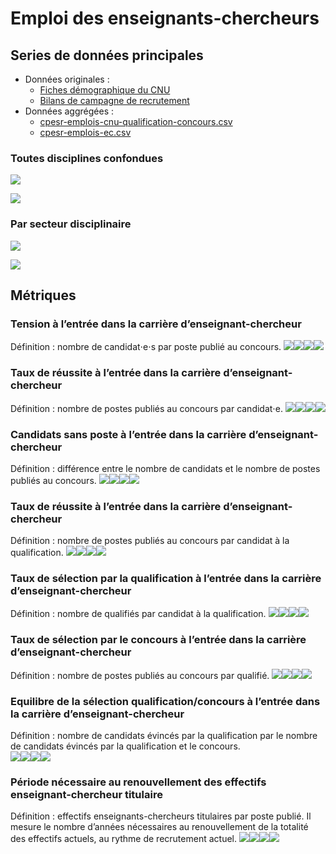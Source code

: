 Emploi des enseignants-chercheurs
================

## Series de données principales

-   Données originales :
    -   [Fiches démographique du
        CNU](https://www.enseignementsup-recherche.gouv.fr/cid85103/www.enseignementsup-recherche.gouv.fr/cid85103/fiches-demographiques-des-sections-de-sciences-2013.html)
    -   [Bilans de campagne de
        recrutement](https://www.enseignementsup-recherche.gouv.fr/cid118435/personnels-enseignants-du-superieur-bilans-et-statistiques.html#recrutement)
-   Données aggrégées :
    -   [cpesr-emplois-cnu-qualification-concours.csv](../data/cpesr-emplois-cnu-qualification-concours.csv)
    -   [cpesr-emplois-ec.csv](cpesr-emplois-ec.csv)

### Toutes disciplines confondues

![](emploiEC_files/figure-gfm/etapes.tout-1.png)<!-- -->

![](emploiEC_files/figure-gfm/etapes.tout.norm-1.png)<!-- -->

### Par secteur disciplinaire

![](emploiEC_files/figure-gfm/etapes.discipline-1.png)<!-- -->

![](emploiEC_files/figure-gfm/etapes.discipline.norm-1.png)<!-- -->

## Métriques

### Tension à l’entrée dans la carrière d’enseignant-chercheur

Définition : nombre de candidat⋅e⋅s par poste publié au concours.
![](emploiEC_files/figure-gfm/metriques-1.png)<!-- -->![](emploiEC_files/figure-gfm/metriques-2.png)<!-- -->![](emploiEC_files/figure-gfm/metriques-3.png)<!-- -->![](emploiEC_files/figure-gfm/metriques-4.png)<!-- -->

### Taux de réussite à l’entrée dans la carrière d’enseignant-chercheur

Définition : nombre de postes publiés au concours par candidat⋅e.
![](emploiEC_files/figure-gfm/metriques-5.png)<!-- -->![](emploiEC_files/figure-gfm/metriques-6.png)<!-- -->![](emploiEC_files/figure-gfm/metriques-7.png)<!-- -->![](emploiEC_files/figure-gfm/metriques-8.png)<!-- -->

### Candidats sans poste à l’entrée dans la carrière d’enseignant-chercheur

Définition : différence entre le nombre de candidats et le nombre de
postes publiés au concours.
![](emploiEC_files/figure-gfm/metriques-9.png)<!-- -->![](emploiEC_files/figure-gfm/metriques-10.png)<!-- -->![](emploiEC_files/figure-gfm/metriques-11.png)<!-- -->![](emploiEC_files/figure-gfm/metriques-12.png)<!-- -->

### Taux de réussite à l’entrée dans la carrière d’enseignant-chercheur

Définition : nombre de postes publiés au concours par candidat à la
qualification.
![](emploiEC_files/figure-gfm/metriques-13.png)<!-- -->![](emploiEC_files/figure-gfm/metriques-14.png)<!-- -->![](emploiEC_files/figure-gfm/metriques-15.png)<!-- -->![](emploiEC_files/figure-gfm/metriques-16.png)<!-- -->

### Taux de sélection par la qualification à l’entrée dans la carrière d’enseignant-chercheur

Définition : nombre de qualifiés par candidat à la qualification.
![](emploiEC_files/figure-gfm/metriques-17.png)<!-- -->![](emploiEC_files/figure-gfm/metriques-18.png)<!-- -->![](emploiEC_files/figure-gfm/metriques-19.png)<!-- -->![](emploiEC_files/figure-gfm/metriques-20.png)<!-- -->

### Taux de sélection par le concours à l’entrée dans la carrière d’enseignant-chercheur

Définition : nombre de postes publiés au concours par qualifié.
![](emploiEC_files/figure-gfm/metriques-21.png)<!-- -->![](emploiEC_files/figure-gfm/metriques-22.png)<!-- -->![](emploiEC_files/figure-gfm/metriques-23.png)<!-- -->![](emploiEC_files/figure-gfm/metriques-24.png)<!-- -->

### Equilibre de la sélection qualification/concours à l’entrée dans la carrière d’enseignant-chercheur

Définition : nombre de candidats évincés par la qualification par le
nombre de candidats évincés par la qualification et le concours.  
![](emploiEC_files/figure-gfm/metriques-25.png)<!-- -->![](emploiEC_files/figure-gfm/metriques-26.png)<!-- -->![](emploiEC_files/figure-gfm/metriques-27.png)<!-- -->![](emploiEC_files/figure-gfm/metriques-28.png)<!-- -->

### Période nécessaire au renouvellement des effectifs enseignant-chercheur titulaire

Définition : effectifs enseignants-chercheurs titulaires par poste
publié. Il mesure le nombre d’années nécessaires au renouvellement de la
totalité des effectifs actuels, au rythme de recrutement actuel.
![](emploiEC_files/figure-gfm/metriques-29.png)<!-- -->![](emploiEC_files/figure-gfm/metriques-30.png)<!-- -->![](emploiEC_files/figure-gfm/metriques-31.png)<!-- -->![](emploiEC_files/figure-gfm/metriques-32.png)<!-- -->

